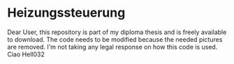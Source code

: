 # Heizungssteuerung
Dear User,
this repository is part of my diploma thesis and is freely available to download. 
The code needs to be modified because the needed pictures are removed. 
I'm not taking any legal response on how this code is used.
Ciao
Hell032
